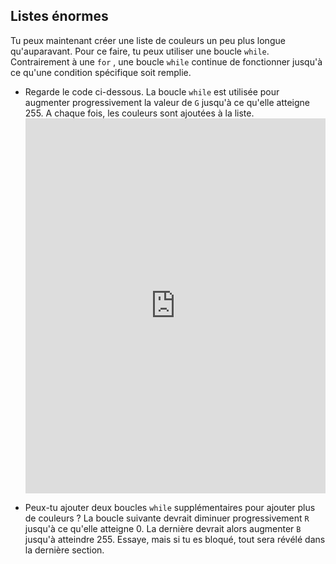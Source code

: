 ## Listes énormes

Tu peux maintenant créer une liste de couleurs un peu plus longue qu'auparavant. Pour ce faire, tu peux utiliser une boucle `while`. Contrairement à une `for` , une boucle `while` continue de fonctionner jusqu'à ce qu'une condition spécifique soit remplie.

- Regarde le code ci-dessous. La boucle `while` est utilisée pour augmenter progressivement la valeur de `G` jusqu'à ce qu'elle atteigne 255. A chaque fois, les couleurs sont ajoutées à la liste. <iframe src="https://trinket.io/embed/python/cfb2a665a8" width="100%" height="600" frameborder="0" marginwidth="0" marginheight="0" allowfullscreen></iframe> 

- Peux-tu ajouter deux boucles `while` supplémentaires pour ajouter plus de couleurs ? La boucle suivante devrait diminuer progressivement `R` jusqu'à ce qu'elle atteigne 0. La dernière devrait alors augmenter `B` jusqu'à atteindre 255. Essaye, mais si tu es bloqué, tout sera révélé dans la dernière section.